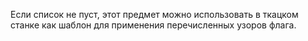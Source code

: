 Если список не пуст, этот предмет можно использовать в ткацком станке как шаблон для применения перечисленных узоров флага.